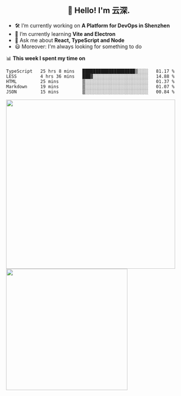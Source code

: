 <h2 align="center">👋 Hello! I'm 云深.</h2>

- 🛠 I’m currently working on **A Platform for DevOps in Shenzhen**
- 🚀 I’m currently learning **Vite and Electron**
- 💬 Ask me about **React, TypeScript and Node**
- 😃 Moreover: I'm always looking for something to do

📊 **This week I spent my time on**

<!--START_SECTION:waka-->
```text
TypeScript   25 hrs 8 mins   ████████████████████▒░░░░   81.17 % 
LESS         4 hrs 36 mins   ███▓░░░░░░░░░░░░░░░░░░░░░   14.88 % 
HTML         25 mins         ▒░░░░░░░░░░░░░░░░░░░░░░░░   01.37 % 
Markdown     19 mins         ▒░░░░░░░░░░░░░░░░░░░░░░░░   01.07 % 
JSON         15 mins         ▒░░░░░░░░░░░░░░░░░░░░░░░░   00.84 % 
```
<!--END_SECTION:waka-->

<p>
<img align="left" width="460" src="https://github-readme-stats.vercel.app/api?username=theprimone&custom_title=Yuns's Github Stats&theme=graywhite&hide_border=true"/> <img align="left" width="330" src="https://github-readme-stats.vercel.app/api/top-langs/?username=theprimone&layout=compact&theme=graywhite&hide_border=true"/>
</p>
